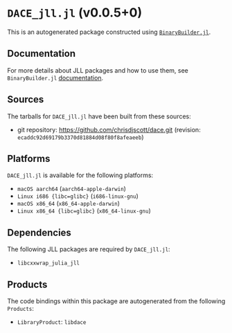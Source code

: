 # `DACE_jll.jl` (v0.0.5+0)

This is an autogenerated package constructed using [`BinaryBuilder.jl`](https://github.com/JuliaPackaging/BinaryBuilder.jl).

## Documentation

For more details about JLL packages and how to use them, see `BinaryBuilder.jl` [documentation](https://docs.binarybuilder.org/stable/jll/).

## Sources

The tarballs for `DACE_jll.jl` have been built from these sources:

* git repository: https://github.com/chrisdjscott/dace.git (revision: `ecaddc92d69179b3370d81884d08f80f8afeaeeb`)

## Platforms

`DACE_jll.jl` is available for the following platforms:

* `macOS aarch64` (`aarch64-apple-darwin`)
* `Linux i686 {libc=glibc}` (`i686-linux-gnu`)
* `macOS x86_64` (`x86_64-apple-darwin`)
* `Linux x86_64 {libc=glibc}` (`x86_64-linux-gnu`)

## Dependencies

The following JLL packages are required by `DACE_jll.jl`:

* `libcxxwrap_julia_jll`

## Products

The code bindings within this package are autogenerated from the following `Products`:

* `LibraryProduct`: `libdace`
